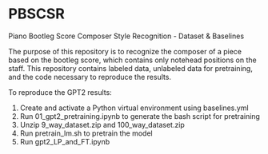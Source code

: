 # PBSCSR
Piano Bootleg Score Composer Style Recognition - Dataset &amp; Baselines

The purpose of this repository is to recognize the composer of a piece based on the bootleg score, which contains only notehead positions on the staff. This repository contains labeled data, unlabeled data for pretraining, and the code necessary to reproduce the results.

To reproduce the GPT2 results:
1. Create and activate a Python virtual environment using baselines.yml
2. Run 01_gpt2_pretraining.ipynb to generate the bash script for pretraining
3. Unzip 9_way_dataset.zip and 100_way_dataset.zip
4. Run pretrain_lm.sh to pretrain the model
5. Run gpt2_LP_and_FT.ipynb

